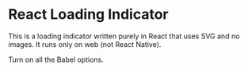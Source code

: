 # React Loading Indicator

This is a loading indicator written purely in React that uses SVG and no images. It runs only on web (not React Native).

Turn on all the Babel options.
